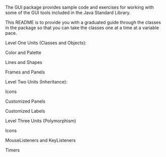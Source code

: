 The GUI package provides sample code and exercises for working with some of the GUI tools included in the Java Standard Library.

This README is to provide you with a graduated guide through the classes in the package so that you can take the classes one at a time at a variable pace.

Level One Units (Classes and Objects):

Color and Palette

Lines and Shapes

Frames and Panels

Level Two Units (Inheritance):

Icons

Customized Panels

Customized Labels

Level Three Units (Polymorphism)

Icons

MouseListeners and KeyListeners

Timers





